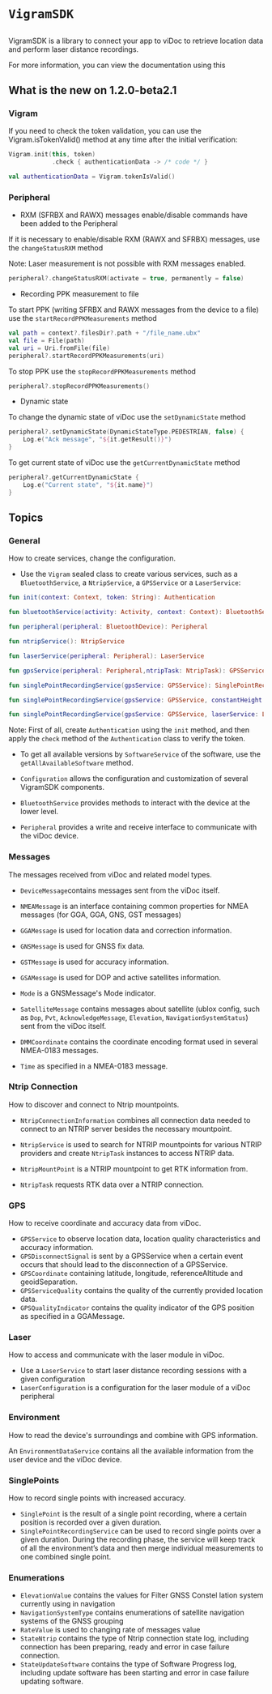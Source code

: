 # ``VigramSDK``

##

VigramSDK is a library to connect your app to viDoc to retrieve location data and perform laser distance recordings.

For more information, you can view the documentation using this 

## What is the new on 1.2.0-beta2.1

### Vigram

If you need to check the token validation, you can use the Vigram.isTokenValid() method at any time after the initial verification:

```kotlin
Vigram.init(this, token)
            .check { authenticationData -> /* code */ }

val authenticationData = Vigram.tokenIsValid()
```

### Peripheral



- RXM (SFRBX and RAWX) messages enable/disable commands have been added to the Peripheral

If it is necessary to enable/disable RXM (RAWX and SFRBX) messages, use the ``changeStatusRXM`` method

Note: Laser measurement is not possible with RXM messages enabled.

```kotlin
peripheral?.changeStatusRXM(activate = true, permanently = false)
```

- Recording PPK measurement to file

To start PPK (writing SFRBX and RAWX messages from the device to a file) use the ``startRecordPPKMeasurements`` method

```kotlin
val path = context?.filesDir?.path + "/file_name.ubx"
val file = File(path)
val uri = Uri.fromFile(file)
peripheral?.startRecordPPKMeasurements(uri)
```

To stop PPK use the ``stopRecordPPKMeasurements`` method

```kotlin
peripheral?.stopRecordPPKMeasurements()
```


- Dynamic state

To change the dynamic state of viDoc use the ``setDynamicState`` method

```kotlin
peripheral?.setDynamicState(DynamicStateType.PEDESTRIAN, false) {
    Log.e("Ack message", "${it.getResult()}")
}
```

To get current state of viDoc use the ``getCurrentDynamicState`` method
```kotlin
peripheral?.getCurrentDynamicState {
    Log.e("Current state", "${it.name}")                    
}
```

## Topics

### General

How to create services, change the configuration.


- Use the ``Vigram`` sealed class to create various services, such as a ``BluetoothService``, a ``NtripService``, a ``GPSService`` or a ``LaserService``:
```kotlin
fun init(context: Context, token: String): Authentication

fun bluetoothService(activity: Activity, context: Context): BluetoothService

fun peripheral(peripheral: BluetoothDevice): Peripheral

fun ntripService(): NtripService

fun laserService(peripheral: Peripheral): LaserService

fun gpsService(peripheral: Peripheral,ntripTask: NtripTask): GPSService

fun singlePointRecordingService(gpsService: GPSService): SinglePointRecordingService

fun singlePointRecordingService(gpsService: GPSService, constantHeight: Int): SinglePointRecordingService

fun singlePointRecordingService(gpsService: GPSService, laserService: LaserService, laserConfiguration: LaserConfiguration): SinglePointRecordingService
```
Note: First of all, create ``Authentication`` using the ``init`` method, and then apply the ``check`` method of the ``Authentication`` class to verify the token.

- To get all available versions by ``SoftwareService`` of the software, use the ``getAllAvailableSoftware`` method.

- ``Configuration`` allows the configuration and customization of several VigramSDK components.

- ``BluetoothService``  provides methods to interact with the device at the lower level.

- ``Peripheral`` provides a write and receive interface to communicate with the viDoc device.
### Messages

The messages received from viDoc and related model types.

- ``DeviceMessage``contains messages sent from the viDoc itself.

- ``NMEAMessage`` is an interface containing common properties for NMEA messages (for GGA, GGA, GNS, GST messages)
- ``GGAMessage`` is used for location data and correction information.

- ``GNSMessage`` is used for GNSS fix data.

- ``GSTMessage`` is used for accuracy information.


- ``GSAMessage`` is used for DOP and active satellites information.

- ``Mode`` is a GNSMessage's Mode indicator.

- ``SatelliteMessage`` contains messages about satellite (ublox config, such as ``Dop``, ``Pvt``, ``AcknowledgeMessage``, ``Elevation``, ``NavigationSystemStatus``) sent from the viDoc itself.


- ``DMMCoordinate`` contains the coordinate encoding format used in several NMEA-0183 messages.


- ``Time`` as specified in a NMEA-0183 message.




### Ntrip Connection

How to discover and connect to Ntrip mountpoints.
- ``NtripConnectionInformation`` combines all connection data needed to connect to an NTRIP server besides the necessary mountpoint.

- ``NtripService`` is used to search for NTRIP mountpoints for various NTRIP providers and create ``NtripTask`` instances to access NTRIP data.

- ``NtripMountPoint`` is a NTRIP mountpoint to get RTK information from.

- ``NtripTask`` requests RTK data over a NTRIP connection.


### GPS

How to receive coordinate and accuracy data from viDoc.

- ``GPSService`` to observe location data, location quality characteristics and 
accuracy information.
- ``GPSDisconnectSignal`` is sent by a GPSService when a certain event occurs that should lead to the disconnection of a GPSService.
- ``GPSCoordinate`` containing latitude, longitude, referenceAltitude and geoidSeparation.
- ``GPSServiceQuality`` contains the quality of the currently provided location data.
- ``GPSQualityIndicator`` contains the quality indicator of the GPS position as specified in a GGAMessage.

### Laser

How to access and communicate with the laser module in viDoc.

- Use a ``LaserService`` to start laser distance recording sessions with a given configuration
- ``LaserConfiguration`` is a configuration for the laser module of a viDoc peripheral

### Environment

How to read the device's surroundings and combine with GPS information.

An ``EnvironmentDataService`` contains all the available information from the user device and the viDoc device.


### SinglePoints

How to record single points with increased accuracy.

- ``SinglePoint`` is the result of a single point recording, where a certain position is recorded over a given duration.
- ``SinglePointRecordingService`` can be used to record single points over a given duration. During the recording phase, the service will keep track of all the environment’s data and then merge individual measurements to one combined single point.



### Enumerations
- ``ElevationValue`` contains the values for Filter GNSS Constel lation system currently using in navigation
- ``NavigationSystemType`` сontains enumerations of satellite navigation systems of the GNSS grouping
- ``RateValue`` is used to changing rate of messages value
- ``StateNtrip`` сontains the type of Ntrip connection state log, including connection has been preparing, ready and error in case failure connection.
- ``StateUpdateSoftware`` сontains the type of Software Progress log, including update software has been starting and error in case failure updating software.
